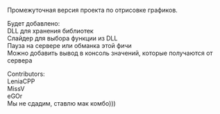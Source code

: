 Промежуточная версия проекта по отрисовке графиков.

Будет добавлено:\
DLL для хранения библиотек \
Слайдер для выбора функции из DLL \
Пауза на сервере или обманка этой фичи \
Можно добавить вывод в консоль значений, которые получаются от сервера

Contributors:\
LeniaCPP\
MissV\
eGOr\
Мы не сдадим, ставлю мак комбо)))
